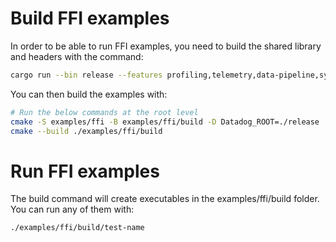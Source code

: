 
# Build FFI examples

In order to be able to run FFI examples, you need to build the shared library and headers with the command:
```bash
cargo run --bin release --features profiling,telemetry,data-pipeline,symbolizer,crashtracker,library-config,log --release -- --out
```

You can then build the examples with:

```bash
# Run the below commands at the root level
cmake -S examples/ffi -B examples/ffi/build -D Datadog_ROOT=./release
cmake --build ./examples/ffi/build
```

# Run FFI examples

The build command will create executables in the examples/ffi/build folder. You can run any of them with:
````
./examples/ffi/build/test-name
````
